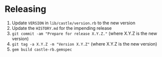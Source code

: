 Releasing
=========

1. Update `VERSION` in `lib/castle/version.rb` to the new version
2. Update the `HISTORY.md` for the impending release
3. `git commit -am "Prepare for release X.Y.Z."` (where X.Y.Z is the new version)
4. `git tag -a X.Y.Z -m "Version X.Y.Z"` (where X.Y.Z is the new version)
5. `gem build castle-rb.gemspec`
